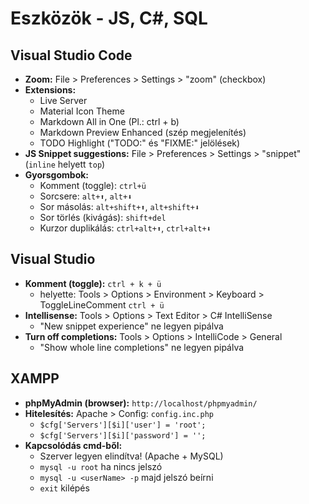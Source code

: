 # Eszközök - JS, C#, SQL

## Visual Studio Code
  - **Zoom:** File > Preferences > Settings > "zoom" (checkbox)
  - **Extensions:**
    - Live Server
    - Material Icon Theme
    - Markdown All in One (Pl.: ctrl + b)
    - Markdown Preview Enhanced (szép megjelenítés)
    - TODO Highlight ("TODO:" és "FIXME:" jelölések)
  - **JS Snippet suggestions:** File > Preferences > Settings > "snippet" (`inline` helyett `top`)
  - **Gyorsgombok:**
    - Komment (toggle): `ctrl+ü`
    - Sorcsere: `alt+⬆️`, `alt+⬇️`
    - Sor másolás: `alt+shift+⬆️`, `alt+shift+⬇️`
    - Sor törlés (kivágás): `shift+del`
    - Kurzor duplikálás: `ctrl+alt+⬆️`, `ctrl+alt+⬇️`

## Visual Studio
  - **Komment (toggle):** `ctrl + k + ü`
    - helyette: Tools > Options > Environment > Keyboard > ToggleLineComment `ctrl + ü`
  - **Intellisense:** Tools > Options > Text Editor > C# IntelliSense
    - "New snippet experience" ne legyen pipálva
  - **Turn off completions:** Tools > Options > IntelliCode > General
    - "Show whole line completions" ne legyen pipálva

## XAMPP
  - **phpMyAdmin (browser):** `http://localhost/phpmyadmin/`
  - **Hitelesítés:** Apache > Config: `config.inc.php`
    - `$cfg['Servers'][$i]['user'] = 'root';`
    - `$cfg['Servers'][$i]['password'] = '';`
  - **Kapcsolódás cmd-ből:**
    - Szerver legyen elindítva! (Apache + MySQL)
    - `mysql -u root` ha nincs jelszó
    - `mysql -u <userName> -p` majd jelszó beírni
    - `exit` kilépés

